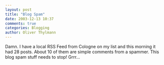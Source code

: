 ```yaml
---
layout: post
title: "Blog Spam"
date: 2003-12-13 10:37
comments: true
categories: Blogging
author: Oliver Thylmann
---
```



Damn. I have a local RSS Feed from Cologne on my list and this morning it had 28 posts. About 10 of them are simple comments from a spammer. This blog spam stuff needs to stop! Grrr...


